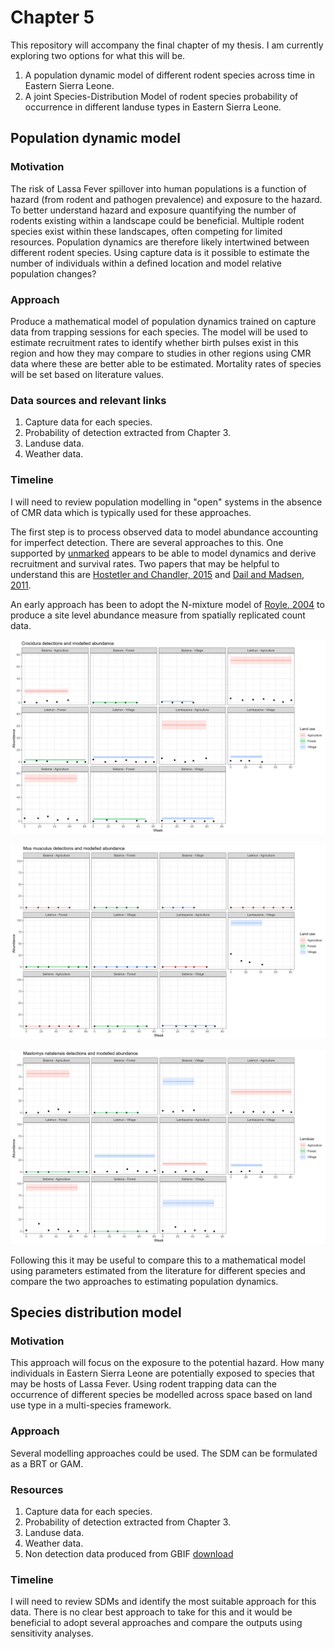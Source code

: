 # Chapter 5

This repository will accompany the final chapter of my thesis. I am currently exploring two options for what this will be.

1. A population dynamic model of different rodent species across time in Eastern Sierra Leone.
2. A joint Species-Distribution Model of rodent species probability of occurrence in different landuse types in Eastern Sierra Leone.

## Population dynamic model

### Motivation

The risk of Lassa Fever spillover into human populations is a function of hazard (from rodent and pathogen prevalence) and exposure to the hazard. To better understand hazard and exposure quantifying the number of rodents existing within a landscape could be beneficial. Multiple rodent species exist within these landscapes, often competing for limited resources. Population dynamics are therefore likely intertwined between different rodent species. Using capture data is it possible to estimate the number of individuals within a defined location and model relative population changes?

### Approach

Produce a mathematical model of population dynamics trained on capture data from trapping sessions for each species. The model will be used to estimate recruitment rates to identify whether birth pulses exist in this region and how they may compare to studies in other regions using CMR data where these are better able to be estimated. Mortality rates of species will be set based on literature values. 

### Data sources and relevant links

1. Capture data for each species.
2. Probability of detection extracted from Chapter 3.
3. Landuse data.
4. Weather data.

### Timeline

I will need to review population modelling in "open" systems in the absence of CMR data which is typically used for these approaches. 

The first step is to process observed data to model abundance accounting for imperfect detection. There are several approaches to this. One supported by [unmarked](https://rbchan.github.io/unmarked/reference/index.html) appears to be able to model dynamics and derive recruitment and survival rates. Two papers that may be helpful to understand this are [Hostetler and Chandler, 2015](https://doi.org/10.1890/14-1487.1) and [Dail and Madsen, 2011](https://doi.org/10.1111/j.1541-0420.2010.01465.x). 

An early approach has been to adopt the N-mixture model of [Royle, 2004](https://doi.org/10.1111/j.0006-341X.2004.00142.x) to produce a site level abundance measure from spatially replicated count data.

![Crocidura modelled abundance](output/crocidura_abundance.png)

![Mus musculus modelled abundance](output/mus_abundance.png)

![Mastomys natalensis modelled abundance](output/mastomys_abundance.png)

Following this it may be useful to compare this to a mathematical model using parameters estimated from the literature for different species and compare the two approaches to estimating population dynamics.

## Species distribution model

### Motivation

This approach will focus on the exposure to the potential hazard. How many individuals in Eastern Sierra Leone are potentially exposed to species that may be hosts of Lassa Fever. Using rodent trapping data can the occurrence of different species be modelled across space based on land use type in a multi-species framework.

### Approach

Several modelling approaches could be used. The SDM can be formulated as a BRT or GAM.

### Resources

1. Capture data for each species.
2. Probability of detection extracted from Chapter 3.
3. Landuse data.
4. Weather data.
5. Non detection data produced from GBIF [download](https://doi.org/10.15468/dl.7uwp4w)

### Timeline

I will need to review SDMs and identify the most suitable approach for this data. There is no clear best approach to take for this and it would be beneficial to adopt several approaches and compare the outputs using sensitivity analyses.
